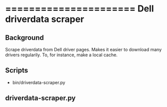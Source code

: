 ======================
Dell driverdata scraper
=======================

Background
----------
Scrape driverdata from Dell driver pages. Makes it easier to download
many drivers regularily. To, for instance, make a local cache.

Scripts
-------

  * bin/driverdata-scraper.py

driverdata-scraper.py
---------------------
